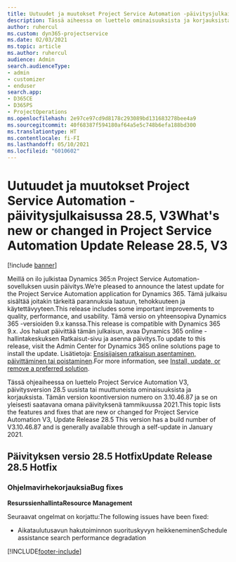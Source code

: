```yaml
---
title: Uutuudet ja muutokset Project Service Automation -päivitysjulkaisussa 28.5, Hotfix, V3
description: Tässä aiheessa on luettelo ominaisuuksista ja korjauksista Project Service Automationin Päivitysjulkaisussa 28.5 Hotfix, V3.
author: ruhercul
ms.custom: dyn365-projectservice
ms.date: 02/03/2021
ms.topic: article
ms.author: ruhercul
audience: Admin
search.audienceType:
- admin
- customizer
- enduser
search.app:
- D365CE
- D365PS
- ProjectOperations
ms.openlocfilehash: 2e97ce97cd9d8178c293089bd131683278bee4a9
ms.sourcegitcommit: 40f68387f594180af64a5e5c748b6efa188bd300
ms.translationtype: HT
ms.contentlocale: fi-FI
ms.lasthandoff: 05/10/2021
ms.locfileid: "6010602"
---
```

# <a name="whats-new-or-changed-in-project-service-automation-update-release-285-v3"></a><span data-ttu-id="da072-103">Uutuudet ja muutokset Project Service Automation -päivitysjulkaisussa 28.5, V3</span><span class="sxs-lookup"><span data-stu-id="da072-103">What's new or changed in Project Service Automation Update Release 28.5, V3</span></span>

[!include [banner](../includes/psa-now-project-operations.md)]

<span data-ttu-id="da072-104">Meillä on ilo julkistaa Dynamics 365:n Project Service Automation-sovelluksen uusin päivitys.</span><span class="sxs-lookup"><span data-stu-id="da072-104">We’re pleased to announce the latest update for the Project Service Automation application for Dynamics 365.</span></span> <span data-ttu-id="da072-105">Tämä julkaisu sisältää joitakin tärkeitä parannuksia laatuun, tehokkuuteen ja käytettävyyteen.</span><span class="sxs-lookup"><span data-stu-id="da072-105">This release includes some important improvements to quality, performance, and usability.</span></span> <span data-ttu-id="da072-106">Tämä versio on yhteensopiva Dynamics 365 -versioiden 9.x kanssa.</span><span class="sxs-lookup"><span data-stu-id="da072-106">This release is compatible with Dynamics 365 9.x.</span></span> <span data-ttu-id="da072-107">Jos haluat päivittää tämän julkaisun, avaa Dynamics 365 online -hallintakeskuksen Ratkaisut-sivu ja asenna päivitys.</span><span class="sxs-lookup"><span data-stu-id="da072-107">To update to this release, visit the Admin Center for Dynamics 365 online solutions page to install the update.</span></span> <span data-ttu-id="da072-108">Lisätietoja: [Ensisijaisen ratkaisun asentaminen, päivittäminen tai poistaminen](/power-platform/admin/install-remove-preferred-solution).</span><span class="sxs-lookup"><span data-stu-id="da072-108">For more information, see [Install, update, or remove a preferred solution](/power-platform/admin/install-remove-preferred-solution).</span></span>

<span data-ttu-id="da072-109">Tässä ohjeaiheessa on luettelo Project Service Automation V3, päivitysversion 28.5 uusista tai muuttuneista ominaisuuksista ja korjauksista. Tämän version koontiversion numero on 3.10.46.87 ja se on yleisesti saatavana omana päivityksenä tammikuussa 2021.</span><span class="sxs-lookup"><span data-stu-id="da072-109">This topic lists the features and fixes that are new or changed for Project Service Automation V3, Update Release 28.5 This version has a build number of V3.10.46.87 and is generally available through a self-update in January 2021.</span></span>

## <a name="update-release-285-hotfix"></a><span data-ttu-id="da072-110">Päivityksen versio 28.5 Hotfix</span><span class="sxs-lookup"><span data-stu-id="da072-110">Update Release 28.5 Hotfix</span></span>

### <a name="bug-fixes"></a><span data-ttu-id="da072-111">Ohjelmavirhekorjauksia</span><span class="sxs-lookup"><span data-stu-id="da072-111">Bug fixes</span></span>

<span data-ttu-id="da072-112">**Resurssienhallinta**</span><span class="sxs-lookup"><span data-stu-id="da072-112">**Resource Management**</span></span>

<span data-ttu-id="da072-113">Seuraavat ongelmat on korjattu:</span><span class="sxs-lookup"><span data-stu-id="da072-113">The following issues have been fixed:</span></span>

- <span data-ttu-id="da072-114">Aikataulutusavun hakutoiminnon suorituskyvyn heikkeneminen</span><span class="sxs-lookup"><span data-stu-id="da072-114">Schedule assistance search performance degradation</span></span>



[!INCLUDE[footer-include](../includes/footer-banner.md)]